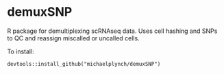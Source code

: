 # demuxSNP
R package for demultiplexing scRNAseq data. Uses cell hashing and SNPs to QC and reassign miscalled or uncalled cells.


To install:

```
devtools::install_github("michaelplynch/demuxSNP")
```


